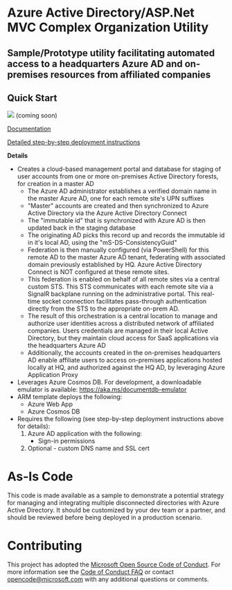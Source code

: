 # Azure Active Directory/ASP.Net MVC Complex Organization Utility
## Sample/Prototype utility facilitating automated access to a headquarters Azure AD and on-premises resources from affiliated companies
## Quick Start

<a href="#"><img src="http://azuredeploy.net/deploybutton.png"/></a> (coming soon)

[Documentation](./Help.md)

[Detailed step-by-step deployment instructions](./Setup.md)

__Details__
* Creates a cloud-based management portal and database for staging of user accounts from one or more on-premises Active Directory forests, for creation in a master AD
  * The Azure AD administrator establishes a verified domain name in the master Azure AD, one for each remote site's UPN suffixes
  * "Master" accounts are created and then synchronized to Azure Active Directory via the Azure Active Directory Connect
  * The "immutable id" that is synchronized with Azure AD is then updated back in the staging database
  * The originating AD picks this record up and records the immutable id in it's local AD, using the "mS-DS-ConsistencyGuid"
  * Federation is then manually configured (via PowerShell) for this remote AD to the master Azure AD tenant, federating with associated domain previously established by HQ. Azure Active Directory Connect is NOT configured at these remote sites.
  * This federation is enabled on behalf of all remote sites via a central custom STS. This STS communicates with each remote site via a SignalR backplane running on the administrative portal. This real-time socket connection facilitates pass-through authentication directly from the STS to the appropriate on-prem AD.
  * The result of this orchestration is a central location to manage and authorize user identities across a distributed network of affiliated companies. Users credentials are managed in their local Active Directory, but they maintain cloud access for SaaS applications via the headquarters Azure AD
  * Additionally, the accounts created in the on-premises headquarters AD enable affiliate users to access on-premises applications hosted locally at HQ, and authorized against the HQ AD, by leveraging Azure Application Proxy
* Leverages Azure Cosmos DB. For development, a downloadable emulator is available: https://aka.ms/documentdb-emulator
* ARM template deploys the following:
  * Azure Web App
  * Azure Cosmos DB
* Requires the following (see step-by-step deployment instructions above for details):
  1. Azure AD application with the following:
     * Sign-in permissions
  2. Optional - custom DNS name and SSL cert

# As-Is Code

This code is made available as a sample to demonstrate a potential strategy for managing and integrating multiple disconnected directories with Azure Active Directory. It should be customized by your dev team or a partner, and should be reviewed before being deployed in a production scenario.

# Contributing

This project has adopted the [Microsoft Open Source Code of Conduct](https://opensource.microsoft.com/codeofconduct/). For more information see the [Code of Conduct FAQ](https://opensource.microsoft.com/codeofconduct/faq/) or contact [opencode@microsoft.com](mailto:opencode@microsoft.com) with any additional questions or comments.
